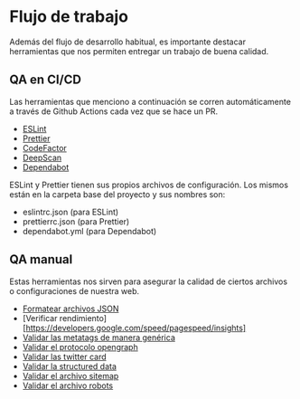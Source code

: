 # Flujo de trabajo

Además del flujo de desarrollo habitual, es importante destacar herramientas que nos permiten entregar un trabajo de buena calidad.

## QA en CI/CD

Las herramientas que menciono a continuación se corren automáticamente a través de Github Actions cada vez que se hace un PR.

- [ESLint](https://eslint.org/)
- [Prettier](https://prettier.io/)
- [CodeFactor](https://www.codefactor.io/)
- [DeepScan](https://deepscan.io/)
- [Dependabot](https://dependabot.com/)

ESLint y Prettier tienen sus propios archivos de configuración. Los mismos están en la carpeta base del proyecto y sus nombres son:
- eslintrc.json (para ESLint)
- prettierrc.json (para Prettier)
- dependabot.yml (para Dependabot)

## QA manual

Estas herramientas nos sirven para asegurar la calidad de ciertos archivos o configuraciones de nuestra web.

- [Formatear archivos JSON](https://jsonformatter.org/)
- [Verificar rendimiento][https://developers.google.com/speed/pagespeed/insights]
- [Validar las metatags de manera genérica](https://www.heymeta.com/)
- [Validar el protocolo opengraph](https://developers.facebook.com/tools/debug/)
- [Validar las twitter card](https://cards-dev.twitter.com/validator?)
- [Validar la structured data](https://search.google.com/structured-data/testing-tool)
- [Validar el archivo sitemap](https://www.xml-sitemaps.com/validate-xml-sitemap.html)
- [Validar el archivo robots](https://technicalseo.com/tools/robots-txt/)
